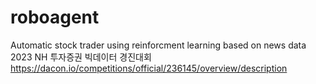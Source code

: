# roboagent
Automatic stock trader using reinforcment learning based on news data
2023 NH 투자증권 빅데이터 경진대회
https://dacon.io/competitions/official/236145/overview/description

